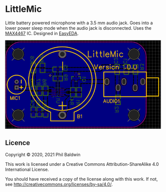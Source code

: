 # LittleMic

Little battery powered microphone with a 3.5 mm audio jack. Goes into a lower power sleep mode when the audio jack is disconnected. Uses the [MAX4467](https://datasheets.maximintegrated.com/en/ds/MAX4465-MAX4469.pdf) IC. Designed in [EasyEDA](https://easyeda.com/).

![./Capture.png](./Capture.png)

## Licence

Copyright © 2020, 2021 Phil Baldwin

This work is licensed under a Creative Commons Attribution-ShareAlike 4.0 International License.

You should have received a copy of the license along with this work. If not, see <http://creativecommons.org/licenses/by-sa/4.0/>.
